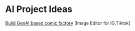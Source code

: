 # AI Project Ideas

[Build GenAI based comic factory](https://huggingface.co/spaces/jbilcke-hf/ai-comic-factory)
[Image Editor for IG,Tiktok]

